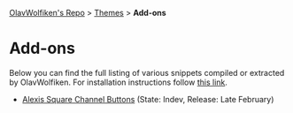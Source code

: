 [OlavWolfiken's Repo](https://olavwolfiken.github.io/BetterDiscord) > [Themes](https://olavwolfiken.github.io/BetterDiscord/Themes) > **Add-ons**

# Add-ons
Below you can find the full listing of various snippets compiled or extracted by OlavWolfiken. For installation instructions follow [this link](https://olavwolfiken.github.io/BetterDiscord#add-ons).

- [Alexis Square Channel Buttons](https://olavwolfiken.github.io/BetterDiscord/Themes/Add-ons/Alexis%20Square%20Channel%20Buttons) (State: Indev, Release: Late February)
